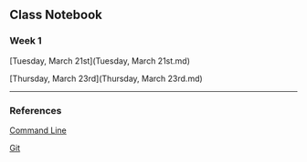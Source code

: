 ## Class Notebook

### Week 1

[Tuesday, March 21st](Tuesday, March 21st.md)

[Thursday, March 23rd](Thursday, March 23rd.md)

---

### References

[Command Line](command-line-reference.md)

[Git](git-reference.md)
